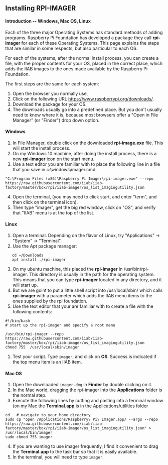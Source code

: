 ## Installing RPI-IMAGER
#### Introduction -- Windows, Mac OS, Linux
Each of the three major Operating Systems has standard methods of adding programs. Raspberry Pi Foundation has developed a package they call **rpi-imager** for each of these Operating Systems. This page explains the steps that are similar in some respects, but also particular to each OS.

For each of the systems, after the normal install process, you can create a file, with the proper contents for your OS, placed in the correct place, which adds the IIAB images to the ones made available by the Raspberry Pi Foundation.

The first steps are the same for each system:
   
1. Open the browser you normally use,
1. Click on the following URL https://www.raspberrypi.org/downloads/.
1. Download the package for your OS.
1. The downloads usually go into a predefined place. But you don't usually need to know where it is, because most browsers offer a "Open in File Manager" (or "Finder") drop down option.
 
#### Windows

1. In File Manager, double click on the downloaded **rpi-image.exe** file. This will start the install process.
1. On my Windows 10 machine, after doing the install process, there is a new **rpi-imager** icon on the start menu. 
1. Use a text editor you are familiar with to place the following line in a file that you save in c:\windows\imager.cmd:
```
"C:\Program Files (x86)\Raspberry Pi Imager\rpi-imager.exe" --repo https://raw.githubusercontent.com/iiab/iiab-factory/master/box/rpi/iiab-imager/os_list_imagingutility.json
```
4. Open the terminal, (you may need to click start, and enter "term", and then click on the terminal icon).
4. Then type "imager", get the big red window, click on "OS", and verify that "IIAB" menu is at the top of the list.

#### Linux
 
 1. Open a terminal. Depending on the flavor of Linux, try "Applications" -> "System" -> "Terminal".
 2. Use the Apt package manager:
 ``` 
    cd ~/Downloads
    apt install ./rpi-imager
 ```
 3. On my ubuntu machine, this placed the **rpi-imager** in /usr/bin/rpi-imager. This directory is usually in the path for the operating system. This means that you can type **rpi-imager** located in any directory, and it will start up.
 4. But we are goint to put a little shell script into /usr/local/sbin/ which calls **rpi-imager** with a parameter which adds the IIAB menu items to the ones supplied by the rpi foundation.
 4. Use the text editor that your are familiar with to create a file with the following contents:
 ```
#!/bin/bash
# start up the rpi-imager and specify a root menu

 /usr/bin/rpi-imager --repo https://raw.githubusercontent.com/iiab/iiab-factory/master/box/rpi/iiab-imager/os_list_imagingutility.json
chmod 755  /usr/local/sbin/imager
```
1. Test your script. Type ```imager```, and click on **OS**. Success is indicated if the top menu item is an IIAB item.

#### Mac OS

1. Open the downloaded ```imager.dmg``` in **Finder** by double clicking on it.
1. In the Mac world, dragging the rpi-imager into the **Applications** folder is the normal step.
1. Execute the following lines by cutting and pasting into a terminal window (on my Mac the **Terminal.app** is in the Applications/utilities folder
```
cd   # navigate to your home directory
sudo cp "open /Applications/Raspberry\ Pi\ Imager.app/ --args --repo  https://raw.githubusercontent.com/iiab/iiab-factory/master/box/rpi/iiab-imager/os_list_imagingutility.json" > /usr/local/bin/imager
sudo chmod 755 imager
```
4. If you are wanting to use imager frequently, I find it convenient to drag the **Terminal.app** to the task bar so that it is easily available.
5. In the terminal, you will need to type ```imager```.